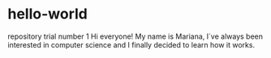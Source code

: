 # hello-world
repository trial number 1
Hi everyone!
My name is Mariana, I´ve always been interested in computer science and I finally decided to learn how it works.
